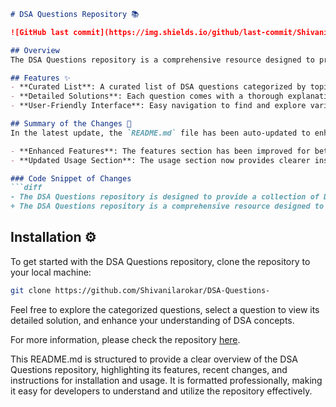 ```markdown
# DSA Questions Repository 📚

![GitHub last commit](https://img.shields.io/github/last-commit/Shivanilarokar/DSA-Questions-) ![GitHub issues](https://img.shields.io/github/issues/Shivanilarokar/DSA-Questions-) ![GitHub stars](https://img.shields.io/github/stars/Shivanilarokar/DSA-Questions-)

## Overview
The DSA Questions repository is a comprehensive resource designed to provide a collection of Data Structures and Algorithms questions along with detailed solutions and code snippets for each question. It aims to enhance learning and understanding of DSA concepts through user-friendly navigation.

## Features ✨
- **Curated List**: A curated list of DSA questions categorized by topic.
- **Detailed Solutions**: Each question comes with a thorough explanation and code snippets.
- **User-Friendly Interface**: Easy navigation to find and explore various DSA topics.

## Summary of the Changes 💖
In the latest update, the `README.md` file has been auto-updated to enhance clarity and usability:

- **Enhanced Features**: The features section has been improved for better clarity.
- **Updated Usage Section**: The usage section now provides clearer instructions on exploring the repository.

### Code Snippet of Changes
```diff
- The DSA Questions repository is designed to provide a collection of Data Structures and Algorithms (DSA) questions to help you enhance your coding skills and prepare for technical interviews.
+ The DSA Questions repository is a comprehensive resource designed to provide a collection of Data Structures and Algorithms (DSA) questions to help you enhance your coding skills and prepare for technical interviews.
```

## Installation ⚙️
To get started with the DSA Questions repository, clone the repository to your local machine:

```bash
git clone https://github.com/Shivanilarokar/DSA-Questions-
```

Feel free to explore the categorized questions, select a question to view its detailed solution, and enhance your understanding of DSA concepts.

For more information, please check the repository [here](https://github.com/Shivanilarokar/DSA-Questions-).

This README.md is structured to provide a clear overview of the DSA Questions repository, highlighting its features, recent changes, and instructions for installation and usage. It is formatted professionally, making it easy for developers to understand and utilize the repository effectively.
```